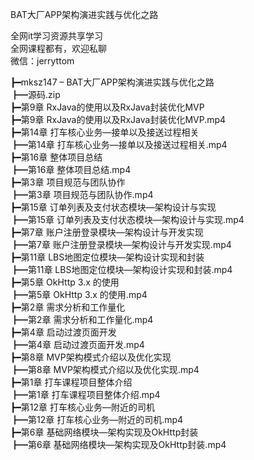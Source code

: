 BAT大厂APP架构演进实践与优化之路

全网it学习资源共享学习<br>全网课程都有，欢迎私聊<br>微信：jerryttom<br>

┣━mksz147 – BAT大厂APP架构演进实践与优化之路<br> ┣━源码.zip<br> ┣━第9章 RxJava的使用以及RxJava封装优化MVP<br> ┣━第9章 RxJava的使用以及RxJava封装优化MVP.mp4<br> ┣━第14章 打车核心业务—接单以及接送过程相关<br> ┣━第14章 打车核心业务—接单以及接送过程相关.mp4<br> ┣━第16章 整体项目总结<br> ┣━第16章 整体项目总结.mp4<br> ┣━第3章 项目规范与团队协作<br> ┣━第3章 项目规范与团队协作.mp4<br> ┣━第15章 订单列表及支付状态模块—架构设计与实现<br> ┣━第15章 订单列表及支付状态模块—架构设计与实现.mp4<br> ┣━第7章 账户注册登录模块—架构设计与开发实现<br> ┣━第7章 账户注册登录模块—架构设计与开发实现.mp4<br> ┣━第11章 LBS地图定位模块—架构设计实现和封装<br> ┣━第11章 LBS地图定位模块—架构设计实现和封装.mp4<br> ┣━第5章 OkHttp 3.x 的使用<br> ┣━第5章 OkHttp 3.x 的使用.mp4<br> ┣━第2章 需求分析和工作量化<br> ┣━第2章 需求分析和工作量化.mp4<br> ┣━第4章 启动过渡页面开发<br> ┣━第4章 启动过渡页面开发.mp4<br> ┣━第8章 MVP架构模式介绍以及优化实现<br> ┣━第8章 MVP架构模式介绍以及优化实现.mp4<br> ┣━第1章 打车课程项目整体介绍<br> ┣━第1章 打车课程项目整体介绍.mp4<br> ┣━第12章 打车核心业务—附近的司机<br> ┣━第12章 打车核心业务—附近的司机.mp4<br> ┣━第6章 基础网络模块—架构实现及OkHttp封装<br> ┣━第6章 基础网络模块—架构实现及OkHttp封装.mp4